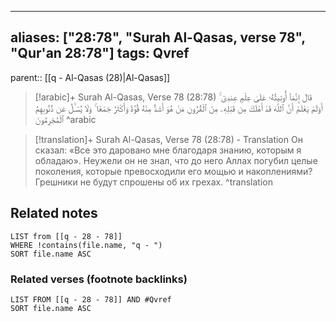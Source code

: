 
---
aliases: ["28:78", "Surah Al-Qasas, verse 78", "Qur'an 28:78"]
tags: Qvref
---

parent:: [[q - Al-Qasas (28)|Al-Qasas]]

> [!arabic]+ Surah Al-Qasas, Verse 78 (28:78)
> <span class="quran-arabic">قَالَ إِنَّمَآ أُوتِيتُهُۥ عَلَىٰ عِلْمٍ عِندِىٓ ۚ أَوَلَمْ يَعْلَمْ أَنَّ ٱللَّهَ قَدْ أَهْلَكَ مِن قَبْلِهِۦ مِنَ ٱلْقُرُونِ مَنْ هُوَ أَشَدُّ مِنْهُ قُوَّةً وَأَكْثَرُ جَمْعًا ۚ وَلَا يُسْـَٔلُ عَن ذُنُوبِهِمُ ٱلْمُجْرِمُونَ</span>
^arabic

> [!translation]+ Surah Al-Qasas, Verse 78 (28:78) - Translation
> Он сказал: «Все это даровано мне благодаря знанию, которым я обладаю». Неужели он не знал, что до него Аллах погубил целые поколения, которые превосходили его мощью и накоплениями? Грешники не будут спрошены об их грехах.
^translation



## Related notes
```dataview
LIST from [[q - 28 - 78]]
WHERE !contains(file.name, "q - ")
SORT file.name ASC
```

### Related verses (footnote backlinks)
```dataview
LIST FROM [[q - 28 - 78]] AND #Qvref
SORT file.name ASC
```


